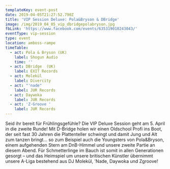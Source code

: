 ```yaml
---
templateKey: event-post
date: 2019-04-05T21:27:52.790Z
title: 'VIP Session Deluxe: Pola&Bryson & DBridge'
image: /img/2019_04_05_vip_dbridgepolabryson.jpg
fbLink: 'https://www.facebook.com/events/635319010243043/'
eventType: vip-session
type: event
location: amboss-rampe
timeTable:
  - act: Pola & Bryson (UK)
    label: Shogun Audio
    time: ''
  - act: DBridge  (UK)
    label: EXIT Records
  - act: Molekül
    label: Divercity
  - act: "'nade"
    label: JUR Records
  - act: Daywoka
    label: JUR Records
  - act: 'Z-Groove '
    label: JUR Records
---
```


Seid ihr bereit für Frühlingsgefühle? Die VIP Deluxe Session geht am 5. April in die zweite Runde! Mit D-Bridge holen wir einen Oldschool Profi ins Boot, der seit fast 30 Jahren die Plattenteller schwingt und damit Jung und Alt zum tanzen bringt... so zum Beispiel auch die Youngsters von Pola&Bryson, einem aufgehenden Stern am DnB-Himmel und unsere zweite Partie an diesem Abend. Für Schmetterlinge im Bauch ist somit in allen Generationen gesorgt – und das Heimspiel um unsere britischen Künstler übernimmt unsere A-Liga bestehend aus DJ Molekül, 'Nade, Daywoka und Zgroove!
